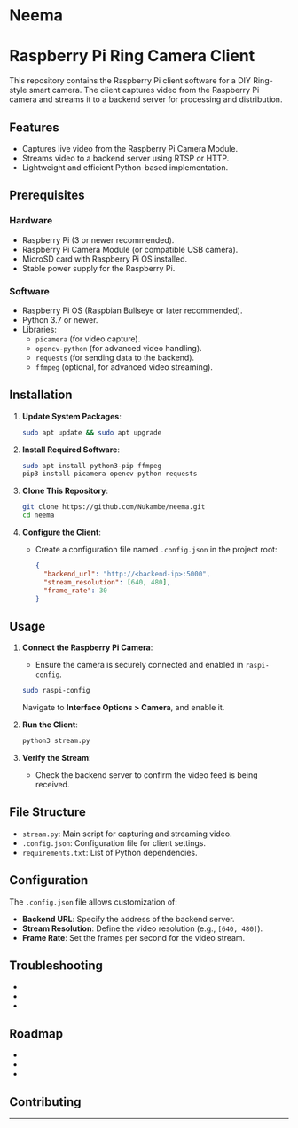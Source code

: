 # Neema

# Raspberry Pi Ring Camera Client

This repository contains the Raspberry Pi client software for a DIY Ring-style smart camera. The client captures video from the Raspberry Pi camera and streams it to a backend server for processing and distribution.

## Features

- Captures live video from the Raspberry Pi Camera Module.
- Streams video to a backend server using RTSP or HTTP.
- Lightweight and efficient Python-based implementation.

## Prerequisites

### Hardware
- Raspberry Pi (3 or newer recommended).
- Raspberry Pi Camera Module (or compatible USB camera).
- MicroSD card with Raspberry Pi OS installed.
- Stable power supply for the Raspberry Pi.

### Software
- Raspberry Pi OS (Raspbian Bullseye or later recommended).
- Python 3.7 or newer.
- Libraries:
  - `picamera` (for video capture).
  - `opencv-python` (for advanced video handling).
  - `requests` (for sending data to the backend).
  - `ffmpeg` (optional, for advanced video streaming).

## Installation

1. **Update System Packages**:
   ```bash
   sudo apt update && sudo apt upgrade
   ```

2. **Install Required Software**:
   ```bash
   sudo apt install python3-pip ffmpeg
   pip3 install picamera opencv-python requests
   ```

3. **Clone This Repository**:
   ```bash
   git clone https://github.com/Nukambe/neema.git
   cd neema
   ```

4. **Configure the Client**:
   - Create a configuration file named `.config.json` in the project root:
     ```json
     {
       "backend_url": "http://<backend-ip>:5000",
       "stream_resolution": [640, 480],
       "frame_rate": 30
     }
     ```

## Usage

1. **Connect the Raspberry Pi Camera**:
   - Ensure the camera is securely connected and enabled in `raspi-config`.
   ```bash
   sudo raspi-config
   ```
   Navigate to **Interface Options > Camera**, and enable it.

2. **Run the Client**:
   ```bash
   python3 stream.py
   ```

3. **Verify the Stream**:
   - Check the backend server to confirm the video feed is being received.

## File Structure

- `stream.py`: Main script for capturing and streaming video.
- `.config.json`: Configuration file for client settings.
- `requirements.txt`: List of Python dependencies.

## Configuration

The `.config.json` file allows customization of:
- **Backend URL**: Specify the address of the backend server.
- **Stream Resolution**: Define the video resolution (e.g., `[640, 480]`).
- **Frame Rate**: Set the frames per second for the video stream.

## Troubleshooting

-
-
-

## Roadmap

- 
- 
-

## Contributing

---